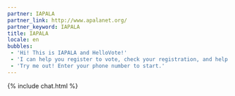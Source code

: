 ```yaml
---
partner: IAPALA
partner_link: http://www.apalanet.org/
partner_keyword: IAPALA
title: IAPALA
locale: en
bubbles:
 - 'Hi! This is IAPALA and HelloVote!'
 - 'I can help you register to vote, check your registration, and help your friends register'
 - 'Try me out! Enter your phone number to start.'
---
```

{% include chat.html %}



